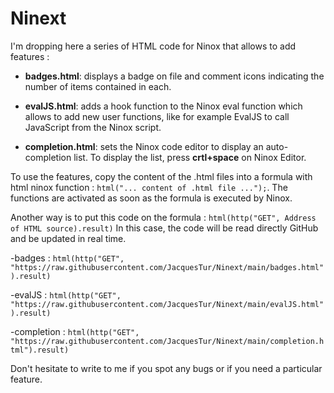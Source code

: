 # Ninext

I'm dropping here a series of HTML code for Ninox that allows to add features :

- **badges.html**: displays a badge on file and comment icons indicating the number of items contained in each.

- **evalJS.html**: adds a hook function to the Ninox eval function which allows to add new user functions, like for example EvalJS to call JavaScript from the Ninox script. 

- **completion.html**: sets the Ninox code editor to display an auto-completion list. To display the list, press **crtl+space** on Ninox Editor.

To use the features, copy the content of the .html files into a formula with html ninox function : `html("... content of .html file ...");`. The functions are activated as soon as the formula is executed by Ninox.
 
Another way is to put this code on the formula : `html(http("GET", Address of HTML source).result)`
In this case, the code will be read directly GitHub and be updated in real time. 

-badges : `html(http("GET", "https://raw.githubusercontent.com/JacquesTur/Ninext/main/badges.html").result)`

-evalJS : `html(http("GET", "https://raw.githubusercontent.com/JacquesTur/Ninext/main/evalJS.html").result)`

-completion : `html(http("GET", "https://raw.githubusercontent.com/JacquesTur/Ninext/main/completion.html").result)` 

Don't hesitate to write to me if you spot any bugs or if you need a particular feature.
